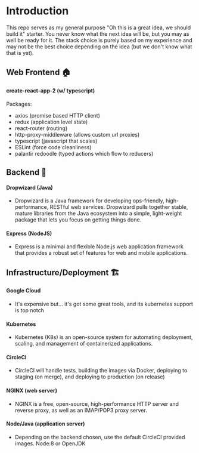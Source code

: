 # Introduction #

This repo serves as my general purpose "Oh this is a great idea, we should build it" starter. 
You never know what the next idea will be, but you may as well be ready for it. The stack choice is purely based on my experience and may not be the best choice depending on the idea (but we don't know what that is yet). 

## Web Frontend 🏠

#### create-react-app-2 (w/ typescript)
Packages:
  - axios (promise based HTTP client)
  - redux (application level state)
  - react-router (routing)
  - http-proxy-middleware (allows custom url proxies)
  - typescript (javascript that scales)
  - ESLint (force code cleanliness)
  - palantir redoodle (typed actions which flow to reducers)

## Backend 👷

#### Dropwizard (Java)
  - Dropwizard is a Java framework for developing ops-friendly, high-performance, RESTful web services.
    Dropwizard pulls together stable, mature libraries from the Java ecosystem into a simple, light-weight package that lets       you focus on getting things done.
#### Express (NodeJS)
  - Express is a minimal and flexible Node.js web application framework that provides a robust set of features for web and      mobile applications.

##  Infrastructure/Deployment 🏗️

#### Google Cloud
  - It's expensive but... it's got some great tools, and its kubernetes support is top notch
#### Kubernetes
  - Kubernetes (K8s) is an open-source system for automating deployment, scaling, and management of containerized applications.
#### CircleCI
  - CircleCI will handle tests, building the images via Docker, deploying to staging (on merge), and deploying to production (on release)
#### NGINX (web server)
  - NGINX is a free, open-source, high-performance HTTP server and reverse proxy, as well as an IMAP/POP3 proxy server. 
#### Node/Java (application server)
  - Depending on the backend chosen, use the default CircleCI provided images. Node:8 or OpenJDK


